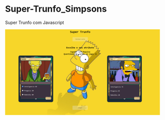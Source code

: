 # Super-Trunfo_Simpsons
Super Trunfo com Javascript

<img src="trunfo.png" min-width="100px" max-width="100px" width="850px" align="center" >
